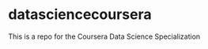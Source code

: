 datasciencecoursera
===================

This is a repo for the Coursera Data Science Specialization
